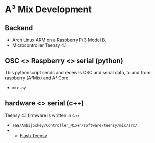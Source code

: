 # A³ Mix Development
## Backend
- Arch Linux ARM on a Raspberry Pi 3 Model B. 
- Microcontroller Teensy 4.1

## OSC <> Raspberry <> serial (python)
This pythonscript sends and receives OSC and serial data, to and from raspberry (A³Mix) and A³ Core.
- ```mic.py```

## hardware <> serial (c++)
Teensy 4.1 firmware is written in c++
- ```aaa/Ambijockey/Controller_Mixer/software/teensy/mic/src/```
- - [Flash Teensy](https://doc.a3-audio.com/development/flashTeensy.html)

